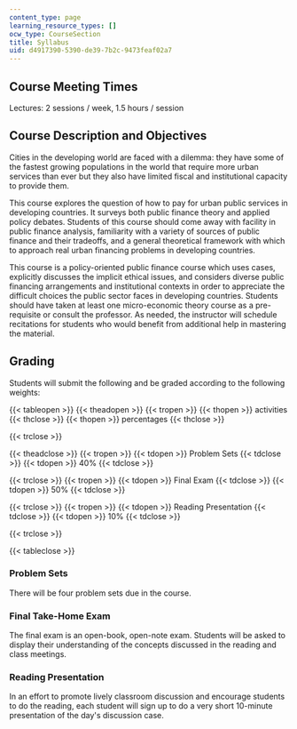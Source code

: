 ```yaml
---
content_type: page
learning_resource_types: []
ocw_type: CourseSection
title: Syllabus
uid: d4917390-5390-de39-7b2c-9473feaf02a7
---
```


Course Meeting Times
--------------------

Lectures: 2 sessions / week, 1.5 hours / session

Course Description and Objectives
---------------------------------

Cities in the developing world are faced with a dilemma: they have some of the fastest growing populations in the world that require more urban services than ever but they also have limited fiscal and institutional capacity to provide them.

This course explores the question of how to pay for urban public services in developing countries. It surveys both public finance theory and applied policy debates. Students of this course should come away with facility in public finance analysis, familiarity with a variety of sources of public finance and their tradeoffs, and a general theoretical framework with which to approach real urban financing problems in developing countries.

This course is a policy-oriented public finance course which uses cases, explicitly discusses the implicit ethical issues, and considers diverse public financing arrangements and institutional contexts in order to appreciate the difficult choices the public sector faces in developing countries. Students should have taken at least one micro-economic theory course as a pre-requisite or consult the professor. As needed, the instructor will schedule recitations for students who would benefit from additional help in mastering the material.

Grading
-------

Students will submit the following and be graded according to the following weights:

{{< tableopen >}}
{{< theadopen >}}
{{< tropen >}}
{{< thopen >}}
activities
{{< thclose >}}
{{< thopen >}}
percentages
{{< thclose >}}

{{< trclose >}}

{{< theadclose >}}
{{< tropen >}}
{{< tdopen >}}
Problem Sets
{{< tdclose >}}
{{< tdopen >}}
40%
{{< tdclose >}}

{{< trclose >}}
{{< tropen >}}
{{< tdopen >}}
Final Exam
{{< tdclose >}}
{{< tdopen >}}
50%
{{< tdclose >}}

{{< trclose >}}
{{< tropen >}}
{{< tdopen >}}
Reading Presentation
{{< tdclose >}}
{{< tdopen >}}
10%
{{< tdclose >}}

{{< trclose >}}

{{< tableclose >}}

  

### Problem Sets

There will be four problem sets due in the course.

### Final Take-Home Exam

The final exam is an open-book, open-note exam. Students will be asked to display their understanding of the concepts discussed in the reading and class meetings.

### Reading Presentation

In an effort to promote lively classroom discussion and encourage students to do the reading, each student will sign up to do a very short 10-minute presentation of the day's discussion case.